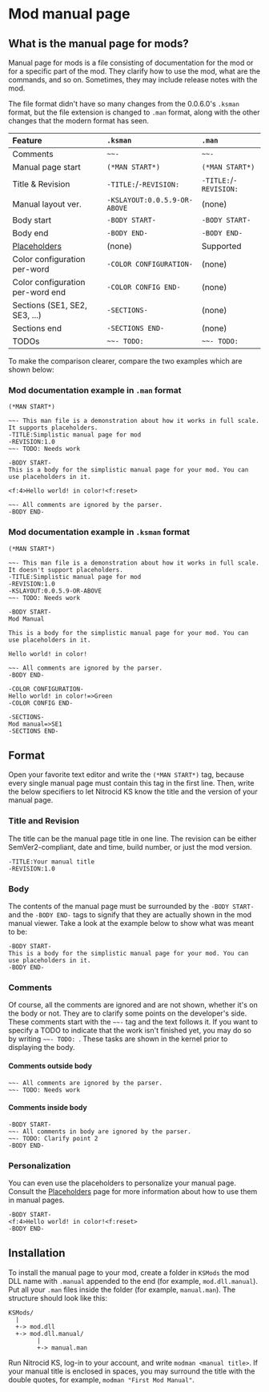# Mod manual page

## What is the manual page for mods?

Manual page for mods is a file consisting of documentation for the mod or for a specific part of the mod. They clarify how to use the mod, what are the commands, and so on. Sometimes, they may include release notes with the mod.

The file format didn't have so many changes from the 0.0.6.0's `.ksman` format, but the file extension is changed to `.man` format, along with the other changes that the modern format has seen.

| Feature                                   | `.ksman`                     | `.man`                 |
|:------------------------------------------|:-----------------------------|:-----------------------|
| Comments                                  | `~~-`                        | `~~-`                  |
| Manual page start                         | `(*MAN START*)`              | `(*MAN START*)`        |
| Title & Revision                          | `-TITLE:`/`-REVISION:`       | `-TITLE:`/`-REVISION:` |
| Manual layout ver.                        | `-KSLAYOUT:0.0.5.9-OR-ABOVE` | (none)                 |
| Body start                                | `-BODY START-`               | `-BODY START-`         |
| Body end                                  | `-BODY END-`                 | `-BODY END-`           |
| [Placeholders](../misc/Placeholders.md)   | (none)                       | Supported              |
| Color configuration per-word              | `-COLOR CONFIGURATION-`      | (none)                 |
| Color configuration per-word end          | `-COLOR CONFIG END-`         | (none)                 |
| Sections (SE1, SE2, SE3, ...)             | `-SECTIONS-`                 | (none)                 |
| Sections end                              | `-SECTIONS END-`             | (none)                 |
| TODOs                                     | `~~- TODO: `                 | `~~- TODO: `           |

To make the comparison clearer, compare the two examples which are shown below:

### Mod documentation example in `.man` format

```
(*MAN START*)

~~- This man file is a demonstration about how it works in full scale. It supports placeholders.
-TITLE:Simplistic manual page for mod
-REVISION:1.0
~~- TODO: Needs work

-BODY START-
This is a body for the simplistic manual page for your mod. You can use placeholders in it.

<f:4>Hello world! in color!<f:reset>

~~- All comments are ignored by the parser.
-BODY END-
```

### Mod documentation example in `.ksman` format

```
(*MAN START*)

~~- This man file is a demonstration about how it works in full scale. It doesn't support placeholders.
-TITLE:Simplistic manual page for mod
-REVISION:1.0
-KSLAYOUT:0.0.5.9-OR-ABOVE
~~- TODO: Needs work

-BODY START-
Mod Manual

This is a body for the simplistic manual page for your mod. You can use placeholders in it.

Hello world! in color!

~~- All comments are ignored by the parser.
-BODY END-

-COLOR CONFIGURATION-
Hello world! in color!=>Green
-COLOR CONFIG END-

-SECTIONS-
Mod manual=>SE1
-SECTIONS END-
```

## Format

Open your favorite text editor and write the `(*MAN START*)` tag, because every single manual page must contain this tag in the first line. Then, write the below specifiers to let Nitrocid KS know the title and the version of your manual page.

### Title and Revision

The title can be the manual page title in one line. The revision can be either SemVer2-compliant, date and time, build number, or just the mod version.

```
-TITLE:Your manual title
-REVISION:1.0
```

### Body

The contents of the manual page must be surrounded by the `-BODY START-` and the `-BODY END-` tags to signify that they are actually shown in the mod manual viewer. Take a look at the example below to show what was meant to be:

```
-BODY START-
This is a body for the simplistic manual page for your mod. You can use placeholders in it.
-BODY END-
```

### Comments

Of course, all the comments are ignored and are not shown, whether it's on the body or not. They are to clarify some points on the developer's side. These comments start with the `~~-` tag and the text follows it. If you want to specify a TODO to indicate that the work isn't finished yet, you may do so by writing `~~- TODO: `. These tasks are shown in the kernel prior to displaying the body.

#### Comments outside body

```
~~- All comments are ignored by the parser.
~~- TODO: Needs work
```

#### Comments inside body

```
-BODY START-
~~- All comments in body are ignored by the parser.
~~- TODO: Clarify point 2
-BODY END-
```

### Personalization

You can even use the placeholders to personalize your manual page. Consult the [Placeholders](../misc/Placeholders.md) page for more information about how to use them in manual pages.

```
-BODY START-
<f:4>Hello world! in color!<f:reset>
-BODY END-
```

## Installation

To install the manual page to your mod, create a folder in `KSMods` the mod DLL name with `.manual` appended to the end (for example, `mod.dll.manual`). Put all your `.man` files inside the folder (for example, `manual.man`). The structure should look like this:

```
KSMods/
  |
  +-> mod.dll
  +-> mod.dll.manual/
        |
        +-> manual.man
```
Run Nitrocid KS, log-in to your account, and write `modman <manual title>`. If your manual title is enclosed in spaces, you may surround the title with the double quotes, for example, `modman "First Mod Manual"`.
